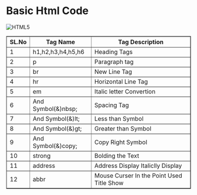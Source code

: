 # Basic Html Code

![HTML5](https://img.shields.io/badge/html5-%23E34F26.svg?style=for-the-badge&logo=html5&logoColor=white) 

<table border="1">
    <tr>
        <th>
            SL.No
        </th>
        <th>
            Tag Name
        </th>
        <th>
            Tag Description
        </th>
    </tr>
    <tr>
        <td>
            1
        </td>
        <td>
            h1,h2,h3,h4,h5,h6  
        </td>
        <td>
            Heading Tags
        </td>
    </tr>
    <tr>
        <td>
            2
        </td>
        <td>
            p
        </td>
        <td>
            Paragraph tag
        </td>
    </tr>
    <tr>
        <td>
            3
        </td>
        <td>
            br
        </td>
        <td>
            New Line Tag
        </td>
    </tr>
    <tr>
        <td>
            4
        </td>
        <td>
            hr
        </td>
        <td>
            Horizontal Line Tag
        </td>
    </tr>
    <tr>
        <td>
            5
        </td>
        <td>
            em
        </td>
        <td>
            Italic letter Convertion
        </td>
    </tr>
    <tr>
        <td>
            6
        </td>
        <td>
            And Symbol(&)nbsp;
        </td>
        <td>
            Spacing Tag
        </td>
    </tr>
    <tr>
        <td>
            7
        </td>
        <td>
            And Symbol(&)lt;
        </td>
        <td>
            Less than Symbol
        </td>
    </tr>
    <tr>
        <td>
            8
        </td>
        <td>
            And Symbol(&)gt;
        </td>
        <td>
            Greater than Symbol
        </td>
    </tr>
    <tr>
        <td>
            9
        </td>
        <td>
            And Symbol(&)copy;
        </td>
        <td>
            Copy Right Symbol
        </td>
    </tr>
    <tr>
        <td>
            10
        </td>
        <td>
            strong
        </td>
        <td>
            Bolding the Text
        </td>
    </tr>
    <tr>
        <td>
            11
        </td>
        <td>
            address
        </td>
        <td>
            Address Display Italiclly Display
        </td>
    </tr>
    <tr>
        <td>
            12
        </td>
        <td>
            abbr
        </td>
        <td>
            Mouse Curser In the Point Used Title Show
        </td>
    </tr>
</table> 